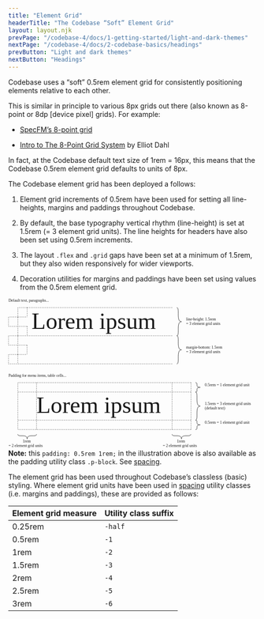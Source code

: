```yaml
---
title: "Element Grid"
headerTitle: "The Codebase “Soft” Element Grid"
layout: layout.njk
prevPage: "/codebase-4/docs/1-getting-started/light-and-dark-themes"
nextPage: "/codebase-4/docs/2-codebase-basics/headings"
prevButton: "Light and dark themes"
nextButton: "Headings"
---
```


<p class="t-lg t-thin">Codebase uses a “soft” 0.5rem element grid for consistently positioning elements relative to each other.</p>

This is similar in principle to various 8px grids out there (also known as 8-point or 8dp [device pixel] grids). For example:

* [SpecFM’s 8-point grid](https://spec.fm/specifics/8-pt-grid)

* [Intro to The 8-Point Grid System](https://builttoadapt.io/intro-to-the-8-point-grid-system-d2573cde8632) by Elliot Dahl

In fact, at the Codebase default text size of 1rem = 16px, this means that the Codebase 0.5rem element grid defaults to units of 8px.

The Codebase element grid has been deployed a follows:

1. Element grid increments of 0.5rem have been used for setting all line-heights, margins and paddings throughout Codebase.

2. By default, the base typography vertical rhythm (line-height) is set at 1.5rem (= 3 element grid units). 
 The line heights for headers have also been set using 0.5rem increments.

3. The layout `.flex` and `.grid` gaps have been set at a minimum of 1.5rem, but they also widen responsively for wider viewports.

4. Decoration utilities for margins and paddings have been set using values from the 0.5rem element grid.

<div class="container-grid-full-bleed my-responsive">
<div class="container-grid container-grid-md">
<svg xmlns="http://www.w3.org/2000/svg" viewBox="0 0 1274.281 771.306"><path d="M97 48.003v48M97 48.003H49.276M49.276 48.003v48M49.276 96.003H97M49.276 96.003v48M49.276 96.003H1.552M1 96.003v48M1.552 144.003h47.724M97 144.003v48M97 144.003H49.276M49.276 144.003v48M49.276 192.003H97M49.276 192.003v48M49.276 192.003H1.552M1 192.003v48M1.552 240.003h47.724M96.448 240.003v48M96.448 240.003H48.724M48.724 240.003v48M48.724 288.003h47.724M48.724 288.003v48M48.724 288.003H1M1 288.003v48M1 336.003h47.724M841.276 48.003H97M841.276 192.003H97M841.276 336.003H48.724" stroke="currentColor" stroke-width="1.562" stroke-dasharray="4.684,4.684" fill="none"/><text transform="matrix(5.67 0 0 5.67 118.898 14.175)"><tspan x="-20.797" y=".5" font-family="ArialMT" font-size="3.528" fill="currentColor">Default text, paragraphs...</tspan></text><text transform="matrix(5.67 0 0 5.67 466.669 118.869)"><tspan x="-61.188" y="6.5" font-family="ArialMT" font-size="21" fill="currentColor">Lorem ipsum</tspan></text><path d="M865 48.003c17.974 0-5.75 72 24.276 72-29.92 0-6.302 72-24.276 72m0 0M865 192.003c17.974 0-5.75 72 24.276 72-29.92 0-6.302 72-24.276 72m0 0" stroke="currentColor" stroke-width="2" fill="none"/><path d="M145 432.003v240M49 432.003v240M938.224 432.003H49M937.276 624.003H49M938.224 672.003H49" stroke="currentColor" stroke-width="1.562" stroke-dasharray="4.684,4.684" fill="none"/><text transform="matrix(5.67 0 0 5.67 167.813 398.175)"><tspan x="-29.424" y=".5" font-family="ArialMT" font-size="3.528" fill="currentColor">Padding for menu items, table cells...</tspan></text><text transform="matrix(5.67 0 0 5.67 491.893 550.869)"><tspan x="-61.188" y="6.5" font-family="ArialMT" font-size="21" fill="currentColor">Lorem ipsum</tspan></text><path d="M961 432.003c17.974 0-5.75 24 24.276 24-29.92 0-6.302 24-24.276 24m0 0M961 480.003c17.974 0-5.75 72 24.276 72-29.92 0-6.302 72-24.276 72m0 0" stroke="currentColor" stroke-width="2" fill="none"/><path d="M937.276 480.003H49M938.224 432.003v240M841 432.003v240" stroke="currentColor" stroke-width="1.562" stroke-dasharray="4.684,4.684" fill="none"/><path d="M961 624.003c17.974 0-5.75 24 24.276 24-29.92 0-6.302 24-24.276 24m0 0" stroke="currentColor" stroke-width="2" fill="none"/><text transform="matrix(5.67 0 0 5.67 998.659 110.177)"><tspan x="-15.11" y=".5" font-family="ArialMT" font-size="3.528" fill="currentColor">line-height: 1.5rem</tspan></text><text transform="matrix(5.67 0 0 5.67 1011.728 132.857)"><tspan x="-17.415" y=".5" font-family="ArialMT" font-size="3.528" fill="currentColor">= 3 element grid units</tspan></text><text transform="matrix(5.67 0 0 5.67 1016.988 254.177)"><tspan x="-18.342" y=".5" font-family="ArialMT" font-size="3.528" fill="currentColor">margin-bottom: 1.5rem</tspan></text><text transform="matrix(5.67 0 0 5.67 1011.728 276.857)"><tspan x="-17.415" y=".5" font-family="ArialMT" font-size="3.528" fill="currentColor">= 3 element grid units</tspan></text><text transform="matrix(5.67 0 0 5.67 1136.63 446.175)"><tspan x="-22.513" y=".5" font-family="ArialMT" font-size="3.528" fill="currentColor">0.5rem = 1 element grid unit</tspan></text><text transform="matrix(5.67 0 0 5.67 1136.63 638.175)"><tspan x="-22.513" y=".5" font-family="ArialMT" font-size="3.528" fill="currentColor">0.5rem = 1 element grid unit</tspan></text><text transform="matrix(5.67 0 0 5.67 1141.631 542.177)"><tspan x="-23.395" y=".5" font-family="ArialMT" font-size="3.528" fill="currentColor">1.5rem = 3 element grid units</tspan></text><text transform="matrix(5.67 0 0 5.67 1067.409 564.857)"><tspan x="-10.304" y=".5" font-family="ArialMT" font-size="3.528" fill="currentColor">(default text)</tspan></text><path d="M937 696.003c0 17.974-48-5.75-48 24.276 0-29.92-48-6.302-48-24.276m0 0" stroke="currentColor" stroke-width="2" fill="none"/><g><text transform="matrix(5.67 0 0 5.67 891.835 734.451)"><tspan x="-4.519" y=".5" font-family="ArialMT" font-size="3.528" fill="currentColor">1rem </tspan></text><text transform="matrix(5.67 0 0 5.67 891.839 757.131)"><tspan x="-17.415" y=".5" font-family="ArialMT" font-size="3.528" fill="currentColor">= 2 element grid units</tspan></text></g><path d="M145 696.003c0 17.974-48-5.75-48 24.276 0-29.92-48-6.302-48-24.276m0 0" stroke="currentColor" stroke-width="2" fill="none"/><g><text transform="matrix(5.67 0 0 5.67 99.835 734.451)"><tspan x="-4.519" y=".5" font-family="ArialMT" font-size="3.528" fill="currentColor">1rem </tspan></text><text transform="matrix(5.67 0 0 5.67 99.839 757.131)"><tspan x="-17.415" y=".5" font-family="ArialMT" font-size="3.528" fill="currentColor">= 2 element grid units</tspan></text></g></svg></div>
</div>

<div class="mb-3 panel-responsive bl-heavy b-color-primary bg-color-primary-alt">
<strong>Note:</strong> this <code>padding: 0.5rem 1rem;</code> in the illustration above is also available as the padding utility class <code>.p-block</code>. See <a href="/codebase-4/docs/6-decoration-utilities/spacing">spacing</a>.
</div>

The element grid has been used throughout Codebase’s classless (basic) styling. Where element grid units have been used in <a href="/codebase-4/docs/6-decoration-utilities/spacing">spacing</a> utility classes (i.e. margins and paddings), these are provided as follows:

<table class="table">
  <thead>
    <tr>
      <th>Element grid measure</th>
      <th>Utility class suffix</th>
    </tr>
  </thead>
  <tbody>
    <tr>
      <td>0.25rem</td>
      <td><code>-half</code></td>
    </tr>
    <tr>
      <td>0.5rem</td>
      <td><code>-1</code></td>
    </tr>
    <tr>
      <td>1rem</td>
      <td><code>-2</code></td>
    </tr>
    <tr>
      <td>1.5rem</td>
      <td><code>-3</code></td>
    </tr>
    <tr>
      <td>2rem</td>
      <td><code>-4</code></td>
    </tr>
    <tr>
      <td>2.5rem</td>
      <td><code>-5</code></td>
    </tr>
    <tr>
      <td>3rem</td>
      <td><code>-6</code></td>
    </tr>
  </tbody>
</table>